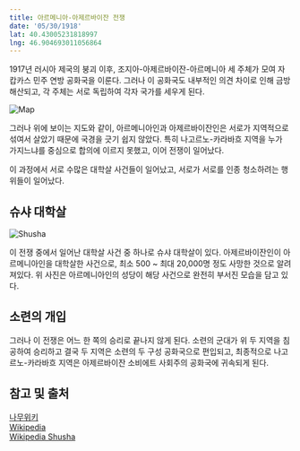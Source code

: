 ```yaml
---
title: 아르메니아-아제르바이잔 전쟁
date: '05/30/1918'
lat: 40.43005231818997
lng: 46.904693011056864
---
```


1917년 러시아 제국의 붕괴 이후, 조지아-아제르바이잔-아르메니아 세 주체가 모여 자캅카스 민주 연방 공화국을 이룬다.
그러나 이 공화국도 내부적인 의견 차이로 인해 금방 해산되고, 각 주체는 서로 독립하여 각자 국가를 세우게 된다.

![Map](war_events\map.jpg)

그러나 위에 보이는 지도와 같이, 아르메니아인과 아제르바이잔인은 서로가 지역적으로 섞여서 살았기 때문에 국경을 긋기 쉽지 않았다.
특히 나고르노-카라바흐 지역을 누가 가지느냐를 중심으로 합의에 이르지 못했고, 이어 전쟁이 일어났다.

이 과정에서 서로 수많은 대학살 사건들이 일어났고, 서로가 서로를 인종 청소하려는 행위들이 일어났다.

## 슈샤 대학살

![Shusha](war_events/Shusha_massacre.jpg)

이 전쟁 중에서 일어난 대학살 사건 중 하나로 슈샤 대학살이 있다.
아제르바이잔인이 아르메니아인을 대학살한 사건으로, 최소 500 ~ 최대 20,000명 정도 사망한 것으로 알려져있다.
위 사진은 아르메니아인의 성당이 해당 사건으로 완전히 부서진 모습을 담고 있다.

## 소련의 개입

그러나 이 전쟁은 어느 한 쪽의 승리로 끝나지 않게 된다.
소련의 군대가 위 두 지역을 침공하여 승리하고 결국 두 지역은 소련의 두 구성 공화국으로 편입되고,
최종적으로 나고르노-카라바흐 지역은 아제르바이잔 소비에트 사회주의 공화국에 귀속되게 된다.

## 참고 및 출처
[나무위키](https://namu.wiki/w/%EC%95%84%EB%A5%B4%EB%A9%94%EB%8B%88%EC%95%84-%EC%95%84%EC%A0%9C%EB%A5%B4%EB%B0%94%EC%9D%B4%EC%9E%94%20%EC%A0%84%EC%9F%81)  
[Wikipedia](https://en.wikipedia.org/wiki/Transcaucasian_Democratic_Federative_Republic)  
[Wikipedia Shusha](https://en.wikipedia.org/wiki/Shusha_massacre)